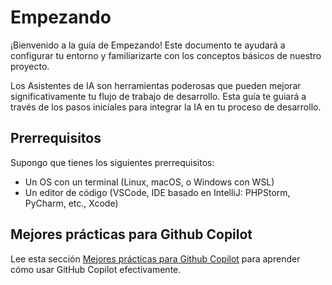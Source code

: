 # Empezando

¡Bienvenido a la guía de Empezando! Este documento te ayudará a configurar tu entorno y familiarizarte con los conceptos básicos de nuestro proyecto.

Los Asistentes de IA son herramientas poderosas que pueden mejorar significativamente tu flujo de trabajo de desarrollo. Esta guía te guiará a través de los pasos iniciales para integrar la IA en tu proceso de desarrollo.

## Prerrequisitos

Supongo que tienes los siguientes prerrequisitos:

* Un OS con un terminal (Linux, macOS, o Windows con WSL)
* Un editor de código (VSCode, IDE basado en IntelliJ: PHPStorm, PyCharm, etc., Xcode)

## Mejores prácticas para Github Copilot

Lee esta sección [Mejores prácticas para Github Copilot](./copilot.md) para aprender cómo usar GitHub Copilot efectivamente.